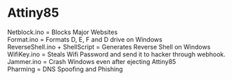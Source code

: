 # Attiny85
Netblock.ino = Blocks Major Websites  
Format.ino = Formats D, E, F and D drive on Windows  
ReverseShell.ino + ShellScript = Generates Reverse Shell on Windows  
WifiKey.ino = Steals Wifi Password and send it to hacker through webhook.  
Jammer.ino = Crash Windows even after ejecting Attiny85  
Pharming = DNS Spoofing and Phishing
